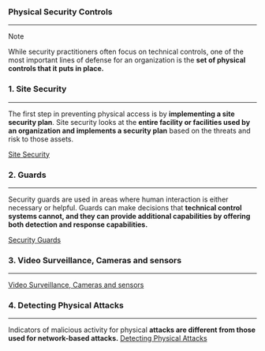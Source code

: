 ### Physical Security Controls
---
>[!note]
>While security practitioners often focus on technical controls, one of the most important lines of defense for an organization is the **set of physical controls that it puts in place.**


### 1. Site Security 
---
The first step in preventing physical access is by **implementing a site security plan**. Site security looks at the **entire facility or facilities used by an organization and implements a security plan** based on the threats and risk to those assets.

[Site Security](../concepts/Site%20Security.md)


### 2. Guards 
---
Security guards are used in areas where human interaction is either necessary or helpful. Guards can make decisions that **technical control systems cannot, and they can provide additional capabilities by offering both detection and response capabilities.**

[Security Guards](../concepts/Security%20Guards.md)


### 3. Video Surveillance, Cameras and sensors 
---

[Video Surveillance, Cameras and sensors](../concepts/Video%20Surveillance,%20Cameras%20and%20sensors.md)


### 4. Detecting Physical Attacks
---
Indicators of malicious activity for physical **attacks are different from those used for network-based attacks.** 
[Detecting Physical Attacks](../concepts/Detecting%20Physical%20Attacks.md)